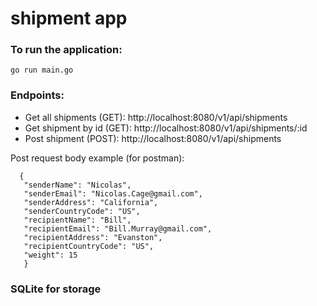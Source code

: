 # shipment app

### To run the application:
``` 
go run main.go
```
### Endpoints:

- Get all shipments (GET):
  http://localhost:8080/v1/api/shipments 
- Get shipment by id (GET):
  http://localhost:8080/v1/api/shipments/:id
- Post shipment (POST):
  http://localhost:8080/v1/api/shipments 

Post request body example (for postman):
``` 
  {
   "senderName": "Nicolas",
   "senderEmail": "Nicolas.Cage@gmail.com",
   "senderAddress": "California",
   "senderCountryCode": "US",
   "recipientName": "Bill",
   "recipientEmail": "Bill.Murray@gmail.com",
   "recipientAddress": "Evanston",
   "recipientCountryCode": "US",
   "weight": 15
   }
```

### SQLite for storage

